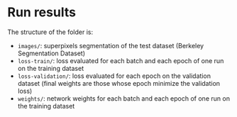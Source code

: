 # Run results

The structure of the folder is:
- `images/`: superpixels segmentation of the test dataset (Berkeley Segmentation Dataset)
- `loss-train/`: loss evaluated for each batch and each epoch of one run on the training dataset
- `loss-validation/`: loss evaluated for each epoch on the validation dataset (final weights are those whose epoch minimize the validation loss)
- `weights/`: network weights for each batch and each epoch of one run on the training dataset
